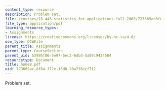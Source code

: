 ```yaml
---
content_type: resource
description: Problem set.
file: /courses/18-443-statistics-for-applications-fall-2003/723669ac8f84f72e16d820a7f6ecf712_home8.pdf
file_type: application/pdf
learning_resource_types:
- Assignments
license: https://creativecommons.org/licenses/by-nc-sa/4.0/
ocw_type: OCWFile
parent_title: Assignments
parent_type: CourseSection
parent_uid: 53995f86-5e97-5ec3-6dbd-5a59c9434584
resourcetype: Document
title: home8.pdf
uid: 723669ac-8f84-f72e-16d8-20a7f6ecf712
---
```

Problem set.